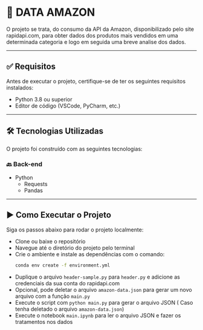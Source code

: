 # 🚀 DATA AMAZON

O projeto se trata, do consumo da API da Amazon, disponibilizado pelo site rapidapi.com, para obter dados dos produtos mais vendidos em uma determinada categoria e logo em seguida uma breve analise dos dados.

---

## ✅ Requisitos

Antes de executar o projeto, certifique-se de ter os seguintes requisitos instalados:

- Python 3.8 ou superior
- Editor de código (VSCode, PyCharm, etc.)
---

## 🛠 Tecnologias Utilizadas

O projeto foi construído com as seguintes tecnologias:

### 🔙 Back-end
- Python
	- Requests
	- Pandas

---

## ▶️ Como Executar o Projeto

Siga os passos abaixo para rodar o projeto localmente:

- Clone ou baixe o repositório
- Navegue até o diretório do projeto pelo terminal
- Crie o ambiente e instale as dependências com o comando:
  ```bash
  conda env create -f environment.yml
  ```
- Duplique o arquivo `header-sample.py` para `header.py` e adicione as credenciais da sua conta do rapidapi.com
- Opcional, pode deletar o arquivo `amazon-data.json` para gerar um novo arquivo com a função `main.py`
- Execute o script com `python main.py` para gerar o arquivo JSON ( Caso tenha deletado o arquivo `amazon-data.json`)
- Execute o notebook `main.ipynb` para ler o arquivo JSON e fazer os tratamentos nos dados